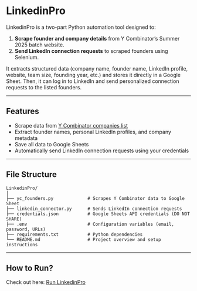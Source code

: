 # LinkedinPro

LinkedinPro is a two-part Python automation tool designed to:

1. **Scrape founder and company details** from Y Combinator’s Summer 2025 batch website.
2. **Send LinkedIn connection requests** to scraped founders using Selenium.

It extracts structured data (company name, founder name, LinkedIn profile, website, team size, founding year, etc.) and stores it directly in a Google Sheet. Then, it can log in to LinkedIn and send personalized connection requests to the listed founders.

---

## Features

- Scrape data from [Y Combinator companies list](https://www.ycombinator.com/companies?batch=Summer%202025)
- Extract founder names, personal LinkedIn profiles, and company metadata
- Save all data to Google Sheets
- Automatically send LinkedIn connection requests using your credentials

---

## File Structure

```text
LinkedinPro/
│
├── yc_founders.py             # Scrapes Y Combinator data to Google Sheet
├── linkedin_connector.py      # Sends LinkedIn connection requests
├── credentials.json           # Google Sheets API credentials (DO NOT SHARE)
├── .env                       # Configuration variables (email, password, URLs)
├── requirements.txt           # Python dependencies
└── README.md                  # Project overview and setup instructions
```

---

## How to Run?

Check out here: [Run LinkedinPro](https://github.com/prrockzed/LinkedinPro/blob/main/HOW_TO_RUN.md#how-to-run-this-project-on-a-new-machine)
